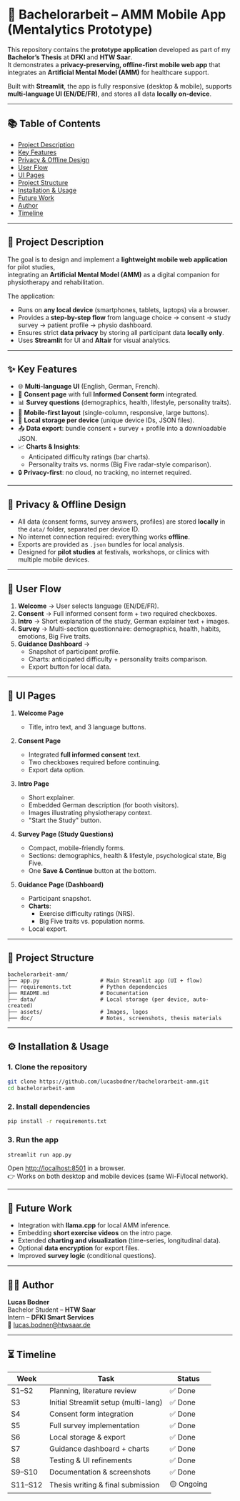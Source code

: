 # 🧠 Bachelorarbeit – AMM Mobile App (Mentalytics Prototype)

This repository contains the **prototype application** developed as part of my **Bachelor’s Thesis** at **DFKI** and **HTW Saar**.  
It demonstrates a **privacy-preserving, offline-first mobile web app** that integrates an **Artificial Mental Model (AMM)** for healthcare support.

Built with **Streamlit**, the app is fully responsive (desktop & mobile), supports **multi-language UI (EN/DE/FR)**, and stores all data **locally on-device**.

---

## 📚 Table of Contents

- [Project Description](#-project-description)  
- [Key Features](#-key-features)  
- [Privacy & Offline Design](#-privacy--offline-design)  
- [User Flow](#-user-flow)  
- [UI Pages](#-ui-pages)  
- [Project Structure](#-project-structure)  
- [Installation & Usage](#-installation--usage)  
- [Future Work](#-future-work)  
- [Author](#-author)  
- [Timeline](#-timeline)  

---

## 📜 Project Description

The goal is to design and implement a **lightweight mobile web application** for pilot studies,  
integrating an **Artificial Mental Model (AMM)** as a digital companion for physiotherapy and rehabilitation.

The application:
- Runs on **any local device** (smartphones, tablets, laptops) via a browser.  
- Provides a **step-by-step flow** from language choice → consent → study survey → patient profile → physio dashboard.  
- Ensures strict **data privacy** by storing all participant data **locally only**.  
- Uses **Streamlit** for UI and **Altair** for visual analytics.  

---

## ✨ Key Features

- 🌐 **Multi-language UI** (English, German, French).  
- 📝 **Consent page** with full **Informed Consent form** integrated.  
- 📊 **Survey questions** (demographics, health, lifestyle, personality traits).  
- 📱 **Mobile-first layout** (single-column, responsive, large buttons).  
- 💾 **Local storage per device** (unique device IDs, JSON files).  
- 📤 **Data export**: bundle consent + survey + profile into a downloadable JSON.  
- 📈 **Charts & Insights**:  
  - Anticipated difficulty ratings (bar charts).  
  - Personality traits vs. norms (Big Five radar-style comparison).  
- 🔒 **Privacy-first**: no cloud, no tracking, no internet required.  

---

## 🔐 Privacy & Offline Design

- All data (consent forms, survey answers, profiles) are stored **locally** in the `data/` folder, separated per device ID.  
- No internet connection required: everything works **offline**.  
- Exports are provided as `.json` bundles for local analysis.  
- Designed for **pilot studies** at festivals, workshops, or clinics with multiple mobile devices.  

---

## 🚀 User Flow

1. **Welcome** → User selects language (EN/DE/FR).  
2. **Consent** → Full informed consent form + two required checkboxes.  
3. **Intro** → Short explanation of the study, German explainer text + images.  
4. **Survey** → Multi-section questionnaire: demographics, health, habits, emotions, Big Five traits.  
5. **Guidance Dashboard** →  
   - Snapshot of participant profile.  
   - Charts: anticipated difficulty + personality traits comparison.  
   - Export button for local data.  

---

## 📱 UI Pages

1. **Welcome Page**  
   - Title, intro text, and 3 language buttons.  

2. **Consent Page**  
   - Integrated **full informed consent** text.  
   - Two checkboxes required before continuing.  
   - Export data option.  

3. **Intro Page**  
   - Short explainer.  
   - Embedded German description (for booth visitors).  
   - Images illustrating physiotherapy context.  
   - "Start the Study" button.  

4. **Survey Page (Study Questions)**  
   - Compact, mobile-friendly forms.  
   - Sections: demographics, health & lifestyle, psychological state, Big Five.  
   - One **Save & Continue** button at the bottom.  

5. **Guidance Page (Dashboard)**  
   - Participant snapshot.  
   - **Charts**:  
     - Exercise difficulty ratings (NRS).  
     - Big Five traits vs. population norms.  
   - Local export.  

---

## 📁 Project Structure

```
bachelorarbeit-amm/
├── app.py                   # Main Streamlit app (UI + flow)
├── requirements.txt         # Python dependencies
├── README.md                # Documentation
├── data/                    # Local storage (per device, auto-created)
├── assets/                  # Images, logos
├── doc/                     # Notes, screenshots, thesis materials
```

---

## ⚙️ Installation & Usage

### 1. Clone the repository
```bash
git clone https://github.com/lucasbodner/bachelorarbeit-amm.git
cd bachelorarbeit-amm
```

### 2. Install dependencies
```bash
pip install -r requirements.txt
```

### 3. Run the app
```bash
streamlit run app.py
```

Open [http://localhost:8501](http://localhost:8501) in a browser.  
👉 Works on both desktop and mobile devices (same Wi-Fi/local network).

---

## 🔮 Future Work

- Integration with **llama.cpp** for local AMM inference.  
- Embedding **short exercise videos** on the intro page.  
- Extended **charting and visualization** (time-series, longitudinal data).  
- Optional **data encryption** for export files.  
- Improved **survey logic** (conditional questions).  

---

## 👨‍💼 Author

**Lucas Bodner**  
Bachelor Student – **HTW Saar**  
Intern – **DFKI Smart Services**  
📧 lucas.bodner@htwsaar.de  

---

## ⏳ Timeline

| Week | Task                                    | Status     |
|------|-----------------------------------------|------------|
| S1–S2 | Planning, literature review             | ✅ Done     |
| S3    | Initial Streamlit setup (multi-lang)    | ✅ Done     |
| S4    | Consent form integration                | ✅ Done     |
| S5    | Full survey implementation              | ✅ Done     |
| S6    | Local storage & export                  | ✅ Done     |
| S7    | Guidance dashboard + charts             | ✅ Done     |
| S8    | Testing & UI refinements                | ✅ Done     |
| S9–S10 | Documentation & screenshots            | ✅ Done     |
| S11–S12 | Thesis writing & final submission      | 🟡 Ongoing  |

